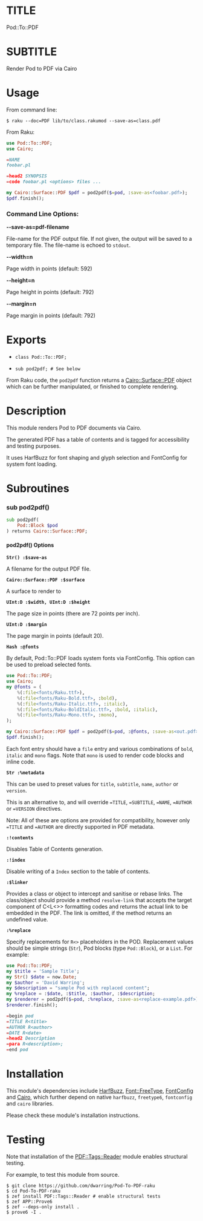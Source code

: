 TITLE
=====

Pod::To::PDF

SUBTITLE
========

Render Pod to PDF via Cairo

Usage
=====

From command line:

    $ raku --doc=PDF lib/to/class.rakumod --save-as=class.pdf

From Raku:

```raku
use Pod::To::PDF;
use Cairo;

=NAME
foobar.pl

=head2 SYNOPSIS
=code foobar.pl <options> files ...

my Cairo::Surface::PDF $pdf = pod2pdf($=pod, :save-as<foobar.pdf>);
$pdf.finish();
```

### Command Line Options:

**--save-as=pdf-filename**



File-name for the PDF output file. If not given, the output will be saved to a temporary file. The file-name is echoed to `stdout`.

**--width=n**



Page width in points (default: 592)

**--height=n**



Page height in points (default: 792)

**--margin=n**



Page margin in points (default: 792)

Exports
=======

  * `class Pod::To::PDF;`

  * `sub pod2pdf; # See below`

From Raku code, the `pod2pdf` function returns a [Cairo::Surface::PDF](Cairo::Surface::PDF) object which can be further manipulated, or finished to complete rendering.

Description
===========

This module renders Pod to PDF documents via Cairo.

The generated PDF has a table of contents and is tagged for accessibility and testing purposes.

It uses HarfBuzz for font shaping and glyph selection and FontConfig for system font loading.

Subroutines
===========

### sub pod2pdf()

```raku
sub pod2pdf(
    Pod::Block $pod
) returns Cairo::Surface::PDF;
```

#### pod2pdf() Options

**`Str() :$save-as`**

A filename for the output PDF file.

**`Cairo::Surface::PDF :$surface`**

A surface to render to

**`UInt:D :$width, UInt:D :$height`**

The page size in points (there are 72 points per inch).

**`UInt:D :$margin`**

The page margin in points (default 20).

**`Hash :@fonts`**

By default, Pod::To::PDF loads system fonts via FontConfig. This option can be used to preload selected fonts.

```raku
use Pod::To::PDF;
use Cairo;
my @fonts = (
    %(:file<fonts/Raku.ttf>),
    %(:file<fonts/Raku-Bold.ttf>, :bold),
    %(:file<fonts/Raku-Italic.ttf>, :italic),
    %(:file<fonts/Raku-BoldItalic.ttf>, :bold, :italic),
    %(:file<fonts/Raku-Mono.ttf>, :mono),
);

my Cairo::Surface::PDF $pdf = pod2pdf($=pod, :@fonts, :save-as<out.pdf>);
$pdf.finish();
```

Each font entry should have a `file` entry and various combinations of `bold`, `italic` and `mono` flags. Note that `mono` is used to render code blocks and inline code.

**`Str :%metadata`**

This can be used to preset values for `title`, `subtitle`, `name`, `author` or `version`.

This is an alternative to, and will override `=TITLE`, `=SUBTITLE`, `=NAME`, `=AUTHOR` or `=VERSION` directives.

Note: All of these are options are provided for compatibility, however only `=TITLE` and `=AUTHOR` are directly supported in PDF metadata.

**`:!contents`**

Disables Table of Contents generation.

**`:!index`**

Disable writing of a `Index` section to the table of contents.

**`:$linker`**

Provides a class or object to intercept and sanitise or rebase links. The class/object should provide a method `resolve-link` that accepts the target component of C<L<>> formatting codes and returns the actual link to be embedded in the PDF. The link is omitted, if the method returns an undefined value.

**`:%replace`**

Specify replacements for `R<>` placeholders in the POD. Replacement values should be simple strings (`Str`), Pod blocks (type `Pod::Block`), or a `List`. For example:

```raku
use Pod::To::PDF;
my $title = 'Sample Title';
my Str() $date = now.Date;
my $author = 'David Warring';
my $description = "sample Pod with replaced content";
my %replace = :$date, :$title, :$author, :$description;
my $renderer = pod2pdf($=pod, :%replace, :save-as<replace-example.pdf>);
$renderer.finish(); 

=begin pod
=TITLE R<title>
=AUTHOR R<author>
=DATE R<date>
=head2 Description
=para R<description>;
=end pod
```

Installation
============

This module's dependencies include [HarfBuzz](https://harfbuzz-raku.github.io/HarfBuzz-raku/), [Font::FreeType](https://pdf-raku.github.io/Font-FreeType-raku/), [FontConfig](https://raku.land/zef:dwarring/FontConfig) and [Cairo](https://raku.land/github:timo/Cairo), which further depend on native `harfbuzz`, `freetype6`, `fontconfig` and `cairo` libraries.

Please check these module's installation instructions.

Testing
=======

Note that installation of the [PDF::Tags::Reader](PDF::Tags::Reader) module enables structural testing. 

For example, to test this module from source.

    $ git clone https://github.com/dwarring/Pod-To-PDF-raku
    $ cd Pod-To-PDF-raku
    $ zef install PDF::Tags::Reader # enable structural tests
    $ zef APP::Prove6
    $ zef --deps-only install .
    $ prove6 -I .

